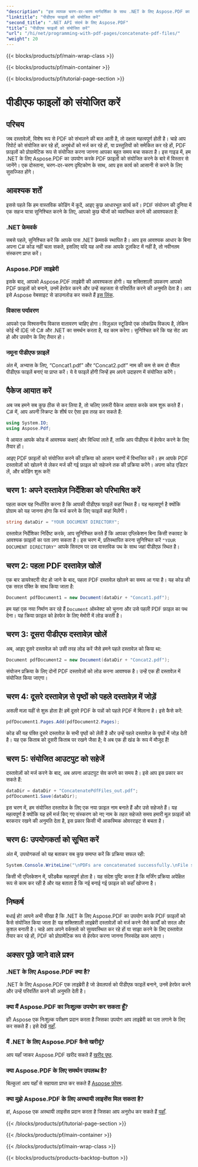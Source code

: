 ```yaml
---
"description": "इस व्यापक चरण-दर-चरण मार्गदर्शिका के साथ .NET के लिए Aspose.PDF का उपयोग करके आसानी से PDF फ़ाइलों को संयोजित करें।"
"linktitle": "पीडीएफ फाइलों को संयोजित करें"
"second_title": ".NET API संदर्भ के लिए Aspose.PDF"
"title": "पीडीएफ फाइलों को संयोजित करें"
"url": "/hi/net/programming-with-pdf-pages/concatenate-pdf-files/"
"weight": 20
---
```


{{< blocks/products/pf/main-wrap-class >}}

{{< blocks/products/pf/main-container >}}

{{< blocks/products/pf/tutorial-page-section >}}

# पीडीएफ फाइलों को संयोजित करें

## परिचय

जब दस्तावेज़ों, विशेष रूप से PDF को संभालने की बात आती है, तो दक्षता महत्वपूर्ण होती है। चाहे आप रिपोर्ट को संयोजित कर रहे हों, अनुबंधों को मर्ज कर रहे हों, या प्रस्तुतियों को समेकित कर रहे हों, PDF फ़ाइलों को प्रोग्रामेटिक रूप से संयोजित करना जानना आपका बहुत समय बचा सकता है। इस गाइड में, हम .NET के लिए Aspose.PDF का उपयोग करके PDF फ़ाइलों को संयोजित करने के बारे में विस्तार से जानेंगे। एक दोस्ताना, चरण-दर-चरण दृष्टिकोण के साथ, आप इस कार्य को आसानी से करने के लिए सुसज्जित होंगे।

## आवश्यक शर्तें

इससे पहले कि हम वास्तविक कोडिंग में कूदें, आइए कुछ आधारभूत कार्य करें। PDF संयोजन की दुनिया में एक सहज यात्रा सुनिश्चित करने के लिए, आपको कुछ चीजों को व्यवस्थित करने की आवश्यकता है:

### .NET फ्रेमवर्क

सबसे पहले, सुनिश्चित करें कि आपके पास .NET फ्रेमवर्क स्थापित है। आप इस आवश्यक आधार के बिना अपना C# कोड नहीं चला सकते, इसलिए यदि यह अभी तक आपके टूलकिट में नहीं है, तो नवीनतम संस्करण प्राप्त करें।

### Aspose.PDF लाइब्रेरी

इसके बाद, आपको Aspose.PDF लाइब्रेरी की आवश्यकता होगी। यह शक्तिशाली उपकरण आपको PDF फ़ाइलों को बनाने, उनमें हेरफेर करने और उन्हें सहजता से परिवर्तित करने की अनुमति देता है। आप इसे Aspose वेबसाइट से डाउनलोड कर सकते हैं [इस लिंक](https://releases.aspose.com/pdf/net/).

### विकास पर्यावरण

आपको एक विश्वसनीय विकास वातावरण चाहिए होगा। विज़ुअल स्टूडियो एक लोकप्रिय विकल्प है, लेकिन कोई भी IDE जो C# और .NET का समर्थन करता है, वह काम करेगा। सुनिश्चित करें कि यह सेट अप हो और उपयोग के लिए तैयार हो।

### नमूना पीडीएफ फ़ाइलें

अंत में, अभ्यास के लिए, “Concat1.pdf” और “Concat2.pdf” नाम की कम से कम दो सैंपल पीडीएफ फाइलें बनाएं या प्राप्त करें। ये वे फाइलें होंगी जिन्हें हम अपने उदाहरण में संयोजित करेंगे।

## पैकेज आयात करें

अब जब हमने सब कुछ ठीक से कर लिया है, तो चलिए ज़रूरी पैकेज आयात करके काम शुरू करते हैं। C# में, आप अपनी स्क्रिप्ट के शीर्ष पर ऐसा इस तरह कर सकते हैं:

```csharp
using System.IO;
using Aspose.Pdf;
```

ये आयात आपके कोड में आवश्यक कक्षाएं और विधियां लाते हैं, ताकि आप पीडीएफ में हेरफेर करने के लिए तैयार हों।

आइए PDF फ़ाइलों को संयोजित करने की प्रक्रिया को आसान चरणों में विभाजित करें। हम आपके PDF दस्तावेज़ों को खोलने से लेकर मर्ज की गई फ़ाइल को सहेजने तक की प्रक्रिया करेंगे। अपना कोड एडिटर लें, और कोडिंग शुरू करें!

## चरण 1: अपने दस्तावेज़ निर्देशिका को परिभाषित करें

पहला कदम यह निर्धारित करना है कि आपकी पीडीएफ फाइलें कहां स्थित हैं। यह महत्वपूर्ण है क्योंकि प्रोग्राम को यह जानना होगा कि मर्ज करने के लिए फाइलें कहां मिलेंगी।

```csharp
string dataDir = "YOUR DOCUMENT DIRECTORY";
```

दस्तावेज़ निर्देशिका निर्दिष्ट करके, आप सुनिश्चित करते हैं कि आपका एप्लिकेशन बिना किसी रुकावट के आवश्यक फ़ाइलों का पता लगा सकता है। इस चरण में, प्रतिस्थापित करना सुनिश्चित करें `"YOUR DOCUMENT DIRECTORY"` आपके सिस्टम पर उस वास्तविक पथ के साथ जहां पीडीएफ़ स्थित है।

## चरण 2: पहला PDF दस्तावेज़ खोलें

एक बार डायरेक्टरी सेट हो जाने के बाद, पहला PDF दस्तावेज़ खोलने का समय आ गया है। यह कोड की एक सरल पंक्ति के साथ किया जाता है:

```csharp
Document pdfDocument1 = new Document(dataDir + "Concat1.pdf");
```

हम यहां एक नया निर्माण कर रहे हैं `Document` ऑब्जेक्ट को चुनना और उसे पहली PDF फ़ाइल का पथ देना। यह क्रिया फ़ाइल को हेरफेर के लिए मेमोरी में लोड करती है।

## चरण 3: दूसरा पीडीएफ दस्तावेज़ खोलें

अब, आइए दूसरे दस्तावेज़ को उसी तरह लोड करें जैसे हमने पहले दस्तावेज़ को किया था:

```csharp
Document pdfDocument2 = new Document(dataDir + "Concat2.pdf");
```

संयोजन प्रक्रिया के लिए दोनों PDF दस्तावेज़ों को लोड करना आवश्यक है। उन्हें एक ही दस्तावेज़ में संयोजित किया जाएगा।

## चरण 4: दूसरे दस्तावेज़ से पृष्ठों को पहले दस्तावेज़ में जोड़ें

असली मज़ा यहीं से शुरू होता है! हमें दूसरे PDF के पन्नों को पहले PDF में मिलाना है। इसे कैसे करें:

```csharp
pdfDocument1.Pages.Add(pdfDocument2.Pages);
```

कोड की यह पंक्ति दूसरे दस्तावेज़ के सभी पृष्ठों को लेती है और उन्हें पहले दस्तावेज़ के पृष्ठों में जोड़ देती है। यह एक किताब को दूसरी किताब पर रखने जैसा है; वे अब एक ही खंड के रूप में मौजूद हैं!

## चरण 5: संयोजित आउटपुट को सहेजें

दस्तावेज़ों को मर्ज करने के बाद, अब अपना आउटपुट सेव करने का समय है। इसे आप इस प्रकार कर सकते हैं:

```csharp
dataDir = dataDir + "ConcatenatePdfFiles_out.pdf";
pdfDocument1.Save(dataDir);
```

इस चरण में, हम संयोजित दस्तावेज़ के लिए एक नया फ़ाइल नाम बनाते हैं और उसे सहेजते हैं। यह महत्वपूर्ण है क्योंकि यह हमें मर्ज किए गए संस्करण को नए नाम के तहत सहेजते समय हमारी मूल फ़ाइलों को बरकरार रखने की अनुमति देता है, इस प्रकार किसी भी आकस्मिक ओवरराइट से बचता है।

## चरण 6: उपयोगकर्ता को सूचित करें

अंत में, उपयोगकर्ता को यह बताकर सब कुछ समाप्त करें कि प्रक्रिया सफल रही:

```csharp
System.Console.WriteLine("\nPDFs are concatenated successfully.\nFile saved at " + dataDir);
```

किसी भी एप्लिकेशन में, फीडबैक महत्वपूर्ण होता है। यह संदेश पुष्टि करता है कि मर्जिंग प्रक्रिया अपेक्षित रूप से काम कर रही है और यह बताता है कि नई बनाई गई फ़ाइल को कहाँ खोजना है।

## निष्कर्ष

बधाई हो! आपने अभी सीखा है कि .NET के लिए Aspose.PDF का उपयोग करके PDF फ़ाइलों को कैसे संयोजित किया जाता है! यह शक्तिशाली लाइब्रेरी दस्तावेज़ों को मर्ज करने जैसे कार्यों को सरल और कुशल बनाती है। चाहे आप अपने वर्कफ़्लो को सुव्यवस्थित कर रहे हों या साझा करने के लिए दस्तावेज़ तैयार कर रहे हों, PDF को प्रोग्रामेटिक रूप से हेरफेर करना जानना निस्संदेह काम आएगा।


## अक्सर पूछे जाने वाले प्रश्न

### .NET के लिए Aspose.PDF क्या है?  
.NET के लिए Aspose.PDF एक लाइब्रेरी है जो डेवलपर्स को पीडीएफ फाइलें बनाने, उनमें हेरफेर करने और उन्हें परिवर्तित करने की अनुमति देती है।

### क्या मैं Aspose.PDF का निःशुल्क उपयोग कर सकता हूँ?  
हाँ! Aspose एक निःशुल्क परीक्षण प्रदान करता है जिसका उपयोग आप लाइब्रेरी का पता लगाने के लिए कर सकते हैं। इसे देखें [यहाँ](https://releases.aspose.com/).

### मैं .NET के लिए Aspose.PDF कैसे खरीदूं?  
आप यहाँ जाकर Aspose.PDF खरीद सकते हैं [खरीद पृष्ठ](https://purchase.aspose.com/buy).

### क्या Aspose.PDF के लिए समर्थन उपलब्ध है?  
बिल्कुल! आप यहाँ से सहायता प्राप्त कर सकते हैं [Aspose फ़ोरम](https://forum.aspose.com/c/pdf/10).

### क्या मुझे Aspose.PDF के लिए अस्थायी लाइसेंस मिल सकता है?  
हां, Aspose एक अस्थायी लाइसेंस प्रदान करता है जिसका आप अनुरोध कर सकते हैं [यहाँ](https://purchase.aspose.com/temporary-license/).

{{< /blocks/products/pf/tutorial-page-section >}}

{{< /blocks/products/pf/main-container >}}

{{< /blocks/products/pf/main-wrap-class >}}

{{< blocks/products/products-backtop-button >}}